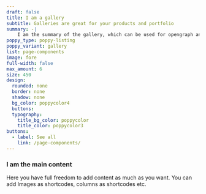 ```yaml
---
draft: false
title: I am a gallery
subtitle: Galleries are great for your products and portfolio
summary: -|
    I am the summary of the gallery, which can be used for opengraph and SEO descriptions
poppy_type: poppy-listing
poppy_variant: gallery
list: page-components
image: fore
full-width: false
max_amount: 6
size: 450
design:
  rounded: none
  border: none
  shadow: none
  bg_color: poppycolor4
  buttons:
  typography:
    title_bg_color: poppycolor
    title_color: poppycolor3
buttons:
  - label: See all
    link: /page-components/
---
```

### I am the main content

Here you have full freedom to add content as much as you want.
You can add  Images as shortcodes, columns as shortcodes etc.
